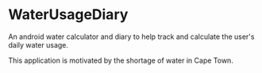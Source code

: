 # WaterUsageDiary
An android water calculator and diary to help track and calculate the user's daily water usage.

This application is motivated by the shortage of water in Cape Town.
